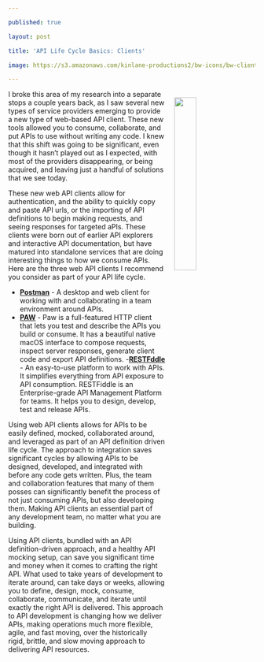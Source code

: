 ---
published: true
layout: post
title: 'API Life Cycle Basics: Clients'
image: https://s3.amazonaws.com/kinlane-productions2/bw-icons/bw-client.png
---

<p><img src="https://s3.amazonaws.com/kinlane-productions2/bw-icons/bw-client.png" align="right" width="30%" style="padding: 15px;" />
<p>I broke this area of my research into a separate stops a couple years back, as I saw several new types of service providers emerging to provide a new type of web-based API client. These new tools allowed you to consume, collaborate, and put APIs to use without writing any code. I knew that this shift was going to be significant, even though it hasn’t played out as I expected, with most of the providers disappearing, or being acquired, and leaving just a handful of solutions that we see today.

<p>These new web API clients allow for authentication, and the ability to quickly copy and paste API urls, or the importing of API definitions to begin making requests, and seeing responses for targeted aPIs. These clients were born out of earlier API explorers and interactive API documentation, but have matured into standalone services that are doing interesting things to how we consume APIs. Here are the three web API clients I recommend you consider as part of your API life cycle.

<ul>
  <li><a href="https://www.postman.com/"><strong>Postman</strong></a> - A desktop and web client for working with and collaborating in a team environment around APIs.</li>
  <li><a href="https://paw.cloud/"><strong>PAW</strong></a> - Paw is a full-featured HTTP client that lets you test and describe the APIs you build or consume. It has a beautiful native macOS interface to compose requests, inspect server responses, generate client code and export API definitions.
-<a href="http://www.restfiddle.com/"><strong>RESTFddle</strong></a> - An easy-to-use platform to work with APIs. It simplifies everything from API exposure to API consumption. RESTFiddle is an Enterprise-grade API Management Platform for teams. It helps you to design, develop, test and release APIs.</li>
</ul>

<p>Using web API clients allows for APIs to be easily defined, mocked, collaborated around, and leveraged as part of an API definition driven life cycle. The approach to integration saves significant cycles by allowing APIs to be designed, developed, and integrated with before any code gets written. Plus, the team and collaboration features that many of them posses can significantly benefit the process of not just consuming APIs, but also developing them. Making API clients an essential part of any development team, no matter what you are building.

<p>Using API clients, bundled with an API definition-driven approach, and a healthy API mocking setup, can save you significant time and money when it comes to crafting the right API. What used to take years of development to iterate around, can take days or weeks, allowing you to define, design, mock, consume, collaborate, communicate, and iterate until exactly the right API is delivered. This approach to API development is changing how we deliver APIs, making operations much more flexible, agile, and fast moving, over the historically rigid, brittle, and slow moving approach to delivering API resources.


